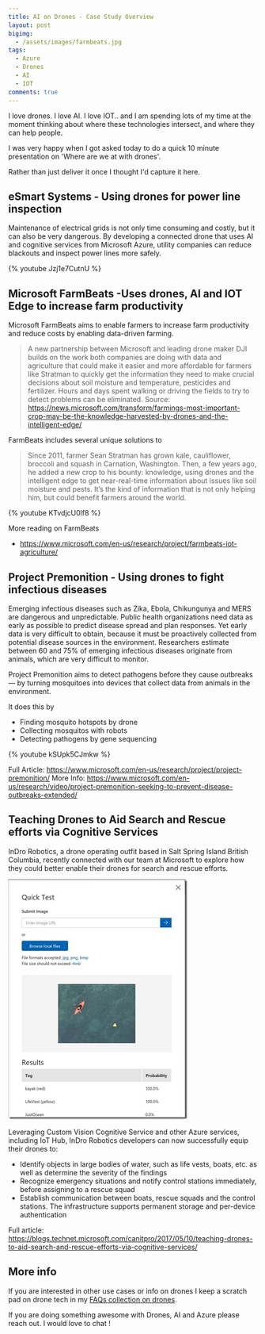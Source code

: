 ```yaml
---
title: AI on Drones - Case Study Overview
layout: post
bigimg:
  - /assets/images/farmbeats.jpg
tags:
  - Azure
  - Drones
  - AI
  - IOT
comments: true
---
```

I love drones. I love AI. I love IOT.. and I am spending lots of my time at the moment thinking about where these technologies intersect, and where they can help people.

I was very happy when I got asked today to do a quick 10 minute presentation on 'Where are we at with drones'.

Rather than just deliver it once I thought I'd capture it here.

## eSmart Systems - Using drones for power line inspection

Maintenance of electrical grids is not only time consuming and costly, but it can also be very dangerous. By developing a connected drone that uses AI and cognitive services from Microsoft Azure, utility companies can reduce blackouts and inspect power lines more safely. 

{% youtube Jzj1e7CutnU %}

## Microsoft FarmBeats -Uses drones, AI and IOT Edge to increase farm productivity

Microsoft FarmBeats aims to enable farmers to increase farm productivity and reduce costs by enabling data-driven farming.

> A new partnership between Microsoft and leading drone maker DJI builds on the work both companies are doing with data and agriculture that could make it easier and more affordable for farmers like Stratman to quickly get the information they need to make crucial decisions about soil moisture and temperature, pesticides and fertilizer. Hours and days spent walking or driving the fields to try to detect problems can be eliminated.
> Source: https://news.microsoft.com/transform/farmings-most-important-crop-may-be-the-knowledge-harvested-by-drones-and-the-intelligent-edge/

FarmBeats includes several unique solutions to
> Since 2011, farmer Sean Stratman has grown kale, cauliflower, broccoli and squash in Carnation, Washington. Then, a few years ago, he added a new crop to his bounty: knowledge, using drones and the intelligent edge to get near-real-time information about issues like soil moisture and pests. It’s the kind of information that is not only helping him, but could benefit farmers around the world.

{% youtube KTvdjcU0lf8 %}

More reading on FarmBeats
- https://www.microsoft.com/en-us/research/project/farmbeats-iot-agriculture/

## Project Premonition - Using drones to fight infectious diseases

Emerging infectious diseases such as Zika, Ebola, Chikungunya and MERS are dangerous and unpredictable. Public health organizations need data as early as possible to predict disease spread and plan responses. Yet early data is very difficult to obtain, because it must be proactively collected from potential disease sources in the environment. Researchers estimate between 60 and 75% of emerging infectious diseases originate from animals, which are very difficult to monitor.

Project Premonition aims to detect pathogens before they cause outbreaks — by turning mosquitoes into devices that collect data from animals in the environment. 

It does this by
- Finding mosquito hotspots by drone
- Collecting mosquitos with robots
- Detecting pathogens by gene sequencing

{% youtube kSUpk5CJmkw %}

Full Article: https://www.microsoft.com/en-us/research/project/project-premonition/
More Info: https://www.microsoft.com/en-us/research/video/project-premonition-seeking-to-prevent-disease-outbreaks-extended/

## Teaching Drones to Aid Search and Rescue efforts via Cognitive Services

InDro Robotics, a drone operating outfit based in Salt Spring Island British Columbia, recently connected with our team at Microsoft to explore how they could better enable their drones for search and rescue efforts.

![Drones aiding search and rescue](./images/InDroRobotics.jpg)

Leveraging Custom Vision Cognitive Service and other Azure services, including IoT Hub, InDro Robotics developers can now successfully equip their drones to:

- Identify objects in large bodies of water, such as life vests, boats, etc. as well as determine the severity of the findings
- Recognize emergency situations and notify control stations immediately, before assigning to a rescue squad
- Establish communication between boats, rescue squads and the control stations. The infrastructure supports permanent storage and per-device authentication

Full article: https://blogs.technet.microsoft.com/canitpro/2017/05/10/teaching-drones-to-aid-search-and-rescue-efforts-via-cognitive-services/

## More info

If you are interested in other use cases or info on drones I keep a scratch pad on drone tech in my [FAQs collection on drones](https://github.com/adamstephensen/faqs/tree/master/drones).

If you are doing something awesome with Drones, AI and Azure please reach out. I would love to chat !
